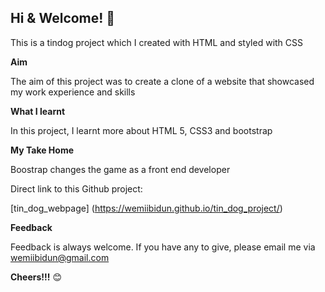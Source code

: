 ## Hi & Welcome! 👋

This is a tindog project which I created with HTML and styled with CSS

**Aim**

The aim of this project was to create a clone of a website that showcased my work experience and skills


**What I learnt**

In this project, I learnt more about HTML 5, CSS3 and bootstrap


**My Take Home**

Boostrap changes the game as a front end developer


Direct link to this Github project:

[tin_dog_webpage] (https://wemiibidun.github.io/tin_dog_project/)


**Feedback**

Feedback is always welcome. If you have any to give, please email me via wemiibidun@gmail.com

**Cheers!!!** 😊
